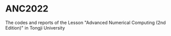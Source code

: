 # ANC2022
The codes and reports of the Lesson "Advanced Numerical Computing (2nd Edition)" in Tongji University